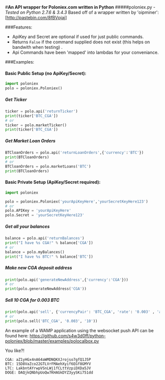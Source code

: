 #**An API wrapper for Poloniex.com written in Python**
#####poloniex.py - _Tested on Python 2.7.6 & 3.4.3_
Based off of a wrapper written by 'oipminer': [http://pastebin.com/8fBVpjaj]

###Features:
- ApiKey and Secret are optional if used for just public commands.
- Returns `False` if the command supplied does not exist (this helps on bandwith when testing) .
- Api Commands have been 'mapped' into lambdas for your conveniance.

###Examples:
#### **Basic Public Setup (no ApiKey/Secret):**
```python
import poloniex
polo = poloniex.Poloniex()
```
##### Get Ticker
```python
ticker = polo.api('returnTicker')
print(ticker['BTC_CGA'])
# or
ticker = polo.marketTicker()
print(ticker['BTC_CGA'])
```
##### Get Market Loan Orders
```python
BTCloanOrders = polo.api('returnLoanOrders',{'currency':'BTC'})
print(BTCloanOrders)
# or 
BTCloanOrders = polo.marketLoans('BTC')
print(BTCloanOrders)
```

#### **Basic Private Setup (ApiKey/Secret required):**
```python
import poloniex

polo = poloniex.Poloniex('yourApiKeyHere','yourSecretKeyHere123')
# or
polo.APIKey = 'yourApiKeyHere'
polo.Secret = 'yourSecretKeyHere123'
```
##### Get all your balances
```python
balance = polo.api('returnBalances')
print("I have %s CGA!" % balance['CGA'])
# or
balance = polo.myBalances()
print("I have %s BTC!" % balance['BTC'])
```
##### Make new CGA deposit address
```python
print(polo.api('generateNewAddress',{'currency':'CGA'}))
# or
print(polo.generateNewAddress('CGA'))
```
##### Sell 10 CGA for 0.003 BTC
```python
print(polo.api('sell', {'currencyPair': 'BTC_CGA', 'rate': '0.003' , 'amount': '10' }))
# or
print(polo.sell('BTC_CGA', '0.003', '10'))
```

An example of a WAMP application using the websocket push API can be found here: https://github.com/s4w3d0ff/python-poloniex/blob/master/examples/polocalbox.py

You like?!
```
CGA: aZ1yHGx4nA64aWMDNQKXJrojso7gfQ1J5P
BTC: 15D8VaZco22GTLVrFMAehXyif6EGf8GMYV
LTC: LakbntAYrwpVSnLWj1fCLttVzpiDXDa5JV
DOGE: DAQjkQNbhpUoQw7KHAGkDYZ3yySKi751dd
```
